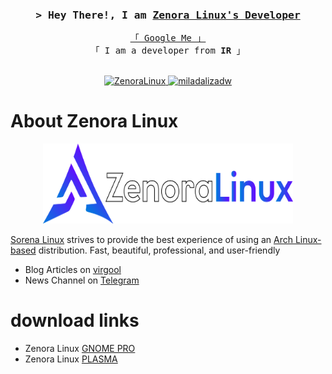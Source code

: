 


<!-- Intro  -->
<h3 align="center">
        <samp>&gt; Hey There!, I am
                <b><a target="_blank" href="https://github.com/miladalizadw">Zenora Linux's Developer</a></b>
        </samp>
</h3>
 

<p align="center"> 
  <samp>
    <a href="https://www.google.com/search?q=zenora-linux+github">「 Google Me 」</a>
    <br>
    「 I am a developer from <b>IR</b> 」
    <br>
    <br>
  </samp>
</p>

<p align="center">

 <a href="https://t.me/ZenoraLinux" target="_blank">
  <img src="https://img.shields.io/badge/Telegram-2CA5E0?style=for-the-badge&logo=telegram&logoColor=white" alt="ZenoraLinux" />
 </a>
 <a href="https://instagram.com/miladalizadw" target="_blank">
  <img src="https://img.shields.io/badge/Instagram-fe4164?style=for-the-badge&logo=instagram&logoColor=white" alt="miladalizadw" />
 </a> 
</p>

<!-- About Section -->
 # About Zenora Linux
 

<p style="text-align:center">
    <img src="/assets/Zenoralinux.png" alt="Zenora linux Logo" width="400" height="128"/>
</p>

[Sorena Linux](ttps://github.com/Sorenalinux) strives to provide the best experience of using an [Arch Linux-based](https://archlinux.org)  distribution. Fast, beautiful, professional, and user-friendly

* Blog Articles on [virgool](https://virgool.io/Zenoralinux)
* News Channel on [Telegram](https://t.me/Zenoralinux)

# download links
* Zenora Linux [GNOME PRO](https://github.com/zenoralinux/zenora-gnome-pro)
* Zenora Linux [PLASMA](https://github.com/zenoralinux/zenora-plasma)
